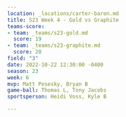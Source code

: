 ```yaml
---
location: _locations/carter-baron.md
title: S23 Week 4 - Gold vs Graphite
teams-score:
- team: _teams/s23-gold.md
  score: 19
- team: _teams/s23-graphite.md
  score: 20
field: "3"
date: 2022-10-22 12:30:00 -0400
season: 23
week: 6
mvp: Matt Pesesky, Bryan B
game-ball: Thomas L, Tony Jacobs
sportsperson: Heidi Voss, Kyle B

---
```

